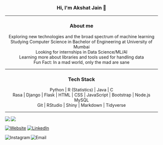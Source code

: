 <!-- <img src="https://komarev.com/ghpvc/?username=akshatt" alt="akshatt"/> --> 
<h3 align="center"> Hi, I'm Akshat Jain 👋 </h3>

------

<h3 align="center"> About me </h3>
<p align="center">Exploring new technologies and the broad spectrum of machine learning<br>Studying Computer Science in Bachelor of Engineering at University of Mumbai<br>Looking for internships in Data Science/ML/AI<br>Learning more about libraries and tools used for handling data<br>Fun Fact: In a mad world, only the mad are sane</p>

------

<h3 align="center"> Tech Stack </h3>
<p align="center">Python | R (Statistics) | Java | C <br>Rasa | Django | Flask | HTML | CSS | JavaScript | Bootstrap | Node.js <br>MySQL<br> Git | RStudio | Shiny | Markdown | Tidyverse<br> </p>  

------

<a><img align="left" src="https://github-readme-stats.vercel.app/api/top-langs/?username=akshatt&theme=algolia" /></a>
<a><img align="center" src="https://github-readme-stats.vercel.app/api?username=akshatt&count_private=true&show_icons=true&theme=algolia" /></a>

<p align="left"> <a href="https://akshatt.github.io/"><img alt="Website" src="https://img.shields.io/badge/Website-akshatt.github.io-blue?style=flat-square&logo=google-chrome"></a>
<a href="https://linkedin.com/in/akshatjain31/"><img alt="LinkedIn" src="https://img.shields.io/badge/LinkedIn-Akshat%20Jain-blue?style=flat-square&logo=linkedin"></a></p>

<p align="left">
<a href="https://www.instagram.com/_akshatjain/"><img alt="Instagram" align="left" src="https://img.shields.io/badge/Instagram-_akshatjain-blue?style=flat-square&logo=instagram"></a>
<a href="mailto:jain.akshat31@gmail.com"><img alt="Email" align="left" src="https://img.shields.io/badge/Email-jain.akshat31@gmail.com-blue?style=flat-square&logo=gmail"></a></p>
